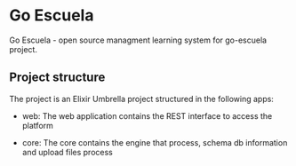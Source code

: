# Go Escuela

Go Escuela - open source managment learning system  for go-escuela project.

## Project structure

The project is an Elixir Umbrella project structured in the following apps:

- web: The web application contains the REST interface to access the platform

- core: The core contains the engine that process, schema db information and upload files process 
